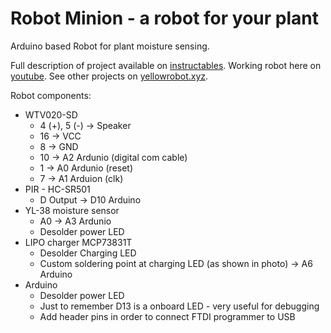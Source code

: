 # Robot Minion - a robot for your plant 
Arduino based Robot for plant moisture sensing.

Full description of project available on [instructables](http://www.instructables.com/id/Robot-Minion-Plant-Watering-Robot/).
Working robot here on [youtube](https://www.youtube.com/watch?v=4_Oq1PAKOGk). 
See other projects on [yellowrobot.xyz](http://www.yellowrobot.xyz).

Robot components:

* WTV020-SD
	* 4 (+), 5 (-) -> Speaker
	* 16 -> VCC
	* 8 -> GND
	* 10 -> A2 Ardunio (digital com cable)
	* 1 -> A0 Ardunio (reset)
	* 7 -> A1 Arduion (clk)
* PIR - HC-SR501
	* D Output -> D10 Arduino
* YL-38 moisture sensor
	* A0 -> A3 Ardunio
	* Desolder power LED
* LIPO charger MCP73831T
	* Desolder Charging LED
	* Custom soldering point at charging LED (as shown in photo) -> A6 Arduino
* Arduino
	* Desolder power LED
	* Just to remember D13 is a onboard LED - very useful for debugging
	* Add header pins in order to connect FTDI programmer to USB